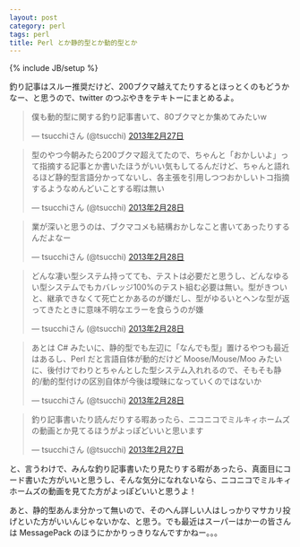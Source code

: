 ```yaml
---
layout: post
category: perl
tags: perl
title: Perl とか静的型とか動的型とか
---
```

{% include JB/setup %}

釣り記事はスルー推奨だけど、200ブクマ越えてたりするとほっとくのもどうかなー、と思うので、twitter のつぶやきをテキトーにまとめるよ。

<blockquote class="twitter-tweet" lang="ja"><p>僕も動的型に関する釣り記事書いて、80ブクマとか集めてみたいw</p>&mdash; tsucchiさん (@tsucchi) <a href="https://twitter.com/tsucchi/status/306758797580464129">2013年2月27日</a></blockquote>
<script async src="//platform.twitter.com/widgets.js" charset="utf-8"></script>

<blockquote class="twitter-tweet" lang="ja"><p>型のやつ今朝みたら200ブクマ超えてたので、ちゃんと「おかしいよ」って指摘する記事とか書いたほうがいい気もしてるんだけど、ちゃんと語れるほど静的型言語分かってないし、各主張を引用しつつおかしいトコ指摘するようなめんどいことする暇は無い</p>&mdash; tsucchiさん (@tsucchi) <a href="https://twitter.com/tsucchi/status/306934214476058624">2013年2月28日</a></blockquote>
<script async src="//platform.twitter.com/widgets.js" charset="utf-8"></script>

<blockquote class="twitter-tweet" lang="ja"><p>業が深いと思うのは、ブクマコメも結構おかしなこと書いてあったりするんだよなー</p>&mdash; tsucchiさん (@tsucchi) <a href="https://twitter.com/tsucchi/status/306934349255811073">2013年2月28日</a></blockquote>
<script async src="//platform.twitter.com/widgets.js" charset="utf-8"></script>

<blockquote class="twitter-tweet" lang="ja"><p>どんな凄い型システム持ってても、テストは必要だと思うし、どんなゆるい型システムでもカバレッジ100%のテスト組む必要は無い。型がきついと、継承できなくて死亡とかあるのが嫌だし、型がゆるいとヘンな型が返ってきたときに意味不明なエラーを食らうのが嫌</p>&mdash; tsucchiさん (@tsucchi) <a href="https://twitter.com/tsucchi/status/306938396599808000">2013年2月28日</a></blockquote>
<script async src="//platform.twitter.com/widgets.js" charset="utf-8"></script>

<blockquote class="twitter-tweet" lang="ja"><p>あとは C# みたいに、静的型でも左辺に「なんでも型」置けるやつも最近はあるし、Perl だと言語自体が動的だけど Moose/Mouse/Moo みたいに、後付けでわりとちゃんとした型システム入れれるので、そもそも静的/動的型付けの区別自体が今後は曖昧になっていくのではないか</p>&mdash; tsucchiさん (@tsucchi) <a href="https://twitter.com/tsucchi/status/306939392663097344">2013年2月28日</a></blockquote>
<script async src="//platform.twitter.com/widgets.js" charset="utf-8"></script>

<blockquote class="twitter-tweet" lang="ja"><p>釣り記事書いたり読んだりする暇あったら、ニコニコでミルキィホームズの動画とか見てるほうがよっぽどいいと思います</p>&mdash; tsucchiさん (@tsucchi) <a href="https://twitter.com/tsucchi/status/306767689521709056">2013年2月27日</a></blockquote>
<script async src="//platform.twitter.com/widgets.js" charset="utf-8"></script>

と、言うわけで、みんな釣り記事書いたり見たりする暇があったら、真面目にコード書いた方がいいと思うし、そんな気分になれないなら、ニコニコでミルキィホームズの動画を見てた方がよっぽどいいと思うよ！

あと、静的型あんま分かって無いので、そのへん詳しい人はしっかりマサカリ投げといた方がいいんじゃないかな、と思う。でも最近はスーパーはかーの皆さんは MessagePack のほうにかかりっきりなんですかねー。。。

